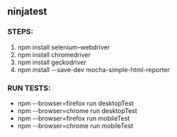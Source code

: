 ## ninjatest
### STEPS:
1. npm install selenium-webdriver
2. npm install chromedriver
3. npm install geckodriver
4. npm install --save-dev mocha-simple-html-reporter


### RUN TESTS:
* npm --browser=firefox run desktopTest
* npm --browser=chrome run desktopTest
* npm --browser=firefox run mobileTest
* npm --browser=chrome run mobileTest
